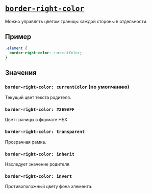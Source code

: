 # [`border-right-color`](../index.md)

Можно управлять цветом границы каждой стороны в отдельности.

## Пример

```css
.element {
  border-right-color: currentColor;
}
```

## Значения

### `border-right-color: currentColor` (по умолчанию)

Текущий цвет текста родителя.

### `border-right-color: #2E9AFF`

Цвет границы в формате HEX.

### `border-right-color: transparent`

Прозрачная рамка.

### `border-right-color: inherit`

Наследует значение родителя.

### `border-right-color: invert`

Противоположный цвету фона элемента.
